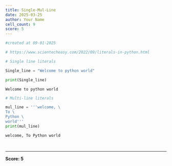 ```yaml
---
title: Single-Mul-Line
date: 2025-03-25
author: Your Name
cell_count: 9
score: 5
---
```


```python
#created at 09-01-2025
```


```python
# https://www.scientecheasy.com/2022/09/literals-in-python.html
```


```python
# Single line literals
```


```python
Single_line = "Welcome to python world"
```


```python
print(Single_line)
```

    Welcome to python world



```python
# Multi-line literals
```


```python
mul_line = '''welcome, \
To \
Python \
world'''
print(mul_line)
```

    welcome, To Python world



```python

```


```python

```


---
**Score: 5**
